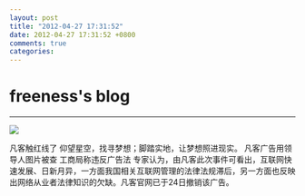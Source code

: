 ```yaml
---
layout: post
title: "2012-04-27 17:31:52"
date: 2012-04-27 17:31:52 +0800
comments: true
categories: 
---
```


# freeness's blog

----------

![](http://okqmqrbgo.bkt.clouddn.com/201204271731521.jpg)

>
凡客触红线了
仰望星空，找寻梦想；脚踏实地，让梦想照进现实。
凡客广告用领导人图片被查 工商局称违反广告法
专家认为，由凡客此次事件可看出，互联网快速发展、日新月异，一方面我国相关互联网管理的法律法规滞后，另一方面也反映出网络从业者法律知识的欠缺。凡客官网已于24日撤销该广告。